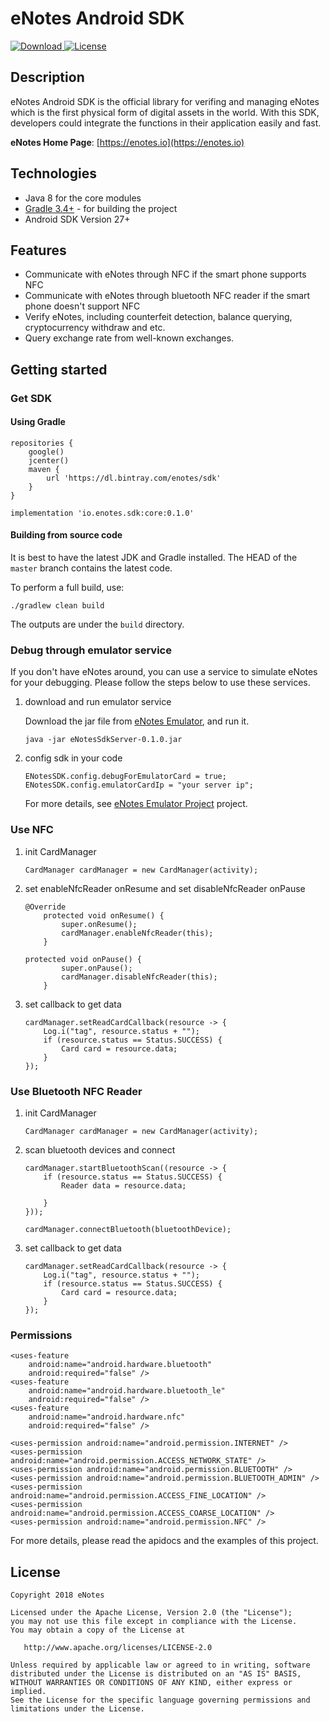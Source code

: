 # eNotes Android SDK

[ ![Download](https://api.bintray.com/packages/enotes/sdk/core/images/download.svg) ](https://bintray.com/enotes/sdk/core/_latestVersion)[![License](https://img.shields.io/badge/license-Apache%202-blue.svg)](https://www.apache.org/licenses/LICENSE-2.0)

## Description

eNotes Android SDK is the official library for verifing and managing eNotes which is the first physical form of digital assets in the world. With this SDK, developers could integrate the functions in their application easily and fast.

**eNotes Home Page**: [https://enotes.io](https://enotes.io)

## Technologies

* Java 8 for the core modules
* [Gradle 3.4+](https://gradle.org/) - for building the project
* Android SDK Version 27+

## Features

* Communicate with eNotes through NFC if the smart phone supports NFC
* Communicate with eNotes through bluetooth NFC reader if the smart phone doesn't support NFC
* Verify eNotes, including counterfeit detection, balance querying, cryptocurrency withdraw and etc.
* Query exchange rate from well-known exchanges.

## Getting started

### Get SDK

#### Using Gradle

```
repositories {
    google()
    jcenter()
    maven {
        url 'https://dl.bintray.com/enotes/sdk'
    }
}
```

```
implementation 'io.enotes.sdk:core:0.1.0'
```

#### Building from source code

It is best to have the latest JDK and Gradle installed. The HEAD of the `master` branch contains the latest code.

To perform a full build, use:

```
./gradlew clean build
```

The outputs are under the `build` directory.

### Debug through emulator service

If you don't have eNotes around, you can use a service to simulate eNotes for your debugging. Please follow the steps below to use these services.

1. download and run emulator service

    Download the jar file from [eNotes Emulator](https://github.com/w99427/eNotes-Emulator/tree/master/out), and run it.

    ```
    java -jar eNotesSdkServer-0.1.0.jar
    ```

2. config sdk in your code

    ```
    ENotesSDK.config.debugForEmulatorCard = true;
    ENotesSDK.config.emulatorCardIp = "your server ip";
    ```
  
    For more details, see [eNotes Emulator Project](https://github.com/w99427/eNotes-Emulator) project.

### Use NFC

1. init CardManager

    ```
    CardManager cardManager = new CardManager(activity);
    ```

2. set enableNfcReader onResume and set disableNfcReader onPause

    ```
    @Override
        protected void onResume() {
            super.onResume();
            cardManager.enableNfcReader(this);
        }

    protected void onPause() {
            super.onPause();
            cardManager.disableNfcReader(this);
        }
    ```
3. set callback to get data

    ```
    cardManager.setReadCardCallback(resource -> {
        Log.i("tag", resource.status + "");
        if (resource.status == Status.SUCCESS) {
            Card card = resource.data;
        }
    });
    ```

### Use Bluetooth NFC Reader

1. init CardManager

    ```
    CardManager cardManager = new CardManager(activity);
    ```

2. scan bluetooth devices and connect

    ```
    cardManager.startBluetoothScan((resource -> {
        if (resource.status == Status.SUCCESS) {
            Reader data = resource.data;
            
        }
    }));
    
    cardManager.connectBluetooth(bluetoothDevice);
    ```

3. set callback to get data

    ```
    cardManager.setReadCardCallback(resource -> {
        Log.i("tag", resource.status + "");
        if (resource.status == Status.SUCCESS) {
            Card card = resource.data;
        }
    });
    ```

### Permissions

```
<uses-feature
    android:name="android.hardware.bluetooth"
    android:required="false" />
<uses-feature
    android:name="android.hardware.bluetooth_le"
    android:required="false" />
<uses-feature
    android:name="android.hardware.nfc"
    android:required="false" />

<uses-permission android:name="android.permission.INTERNET" />
<uses-permission android:name="android.permission.ACCESS_NETWORK_STATE" />
<uses-permission android:name="android.permission.BLUETOOTH" />
<uses-permission android:name="android.permission.BLUETOOTH_ADMIN" />
<uses-permission android:name="android.permission.ACCESS_FINE_LOCATION" />
<uses-permission android:name="android.permission.ACCESS_COARSE_LOCATION" />
<uses-permission android:name="android.permission.NFC" />
```

For more details, please read the apidocs and the examples of this project.

## License

``` 
Copyright 2018 eNotes

Licensed under the Apache License, Version 2.0 (the "License");
you may not use this file except in compliance with the License.
You may obtain a copy of the License at

   http://www.apache.org/licenses/LICENSE-2.0

Unless required by applicable law or agreed to in writing, software
distributed under the License is distributed on an "AS IS" BASIS,
WITHOUT WARRANTIES OR CONDITIONS OF ANY KIND, either express or implied.
See the License for the specific language governing permissions and
limitations under the License.
```
